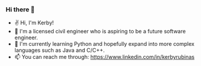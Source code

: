 ### Hi there 👋

- ✌ Hi, I'm Kerby! 
- 👷 I'm a licensed civil engineer who is aspiring to be a future software engineer.
- 🌱 I'm currently learning Python and hopefully expand into more complex languages such as Java and C/C++.
- 📫 You can reach me through: https://www.linkedin.com/in/kerbyrubinas
<!--
**kerbs001/kerbs001** is a ✨ _special_ ✨ repository because its `README.md` (this file) appears on your GitHub profile.

Here are some ideas to get you started:

- 🔭 I’m currently working on ...
- 🌱 I’m currently learning ...
- 👯 I’m looking to collaborate on ...
- 🤔 I’m looking for help with ...
- 💬 Ask me about ...
- 📫 How to reach me: ...
- 😄 Pronouns: ...
- ⚡ Fun fact: ...
-->

